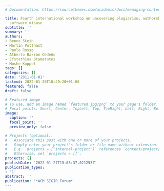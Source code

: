 ```yaml
---
# Documentation: https://sourcethemes.com/academic/docs/managing-content/

title: Fourth international workshop on uncovering plagiarism, authorship, and social
  software misuse
subtitle: ''
summary: ''
authors:
- Benno Stein
- Martin Potthast
- Paolo Rosso
- Alberto Barrón-Cedeño
- Efstathios Stamatatos
- Moshe Koppel
tags: []
categories: []
date: '2011-01-01'
lastmod: 2022-01-26T18:49:20+01:00
featured: false
draft: false

# Featured image
# To use, add an image named `featured.jpg/png` to your page's folder.
# Focal points: Smart, Center, TopLeft, Top, TopRight, Left, Right, BottomLeft, Bottom, BottomRight.
image:
  caption: ''
  focal_point: ''
  preview_only: false

# Projects (optional).
#   Associate this post with one or more of your projects.
#   Simply enter your project's folder or file name without extension.
#   E.g. `projects = ["internal-project"]` references `content/project/deep-learning/index.md`.
#   Otherwise, set `projects = []`.
projects: []
publishDate: '2022-01-27T15:05:37.021253Z'
publication_types:
- '1'
abstract: ''
publication: '*ACM SIGIR Forum*'
---
```

